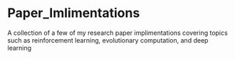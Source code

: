 # Paper_Imlimentations
A collection of a few of my research paper implimentations covering topics such as reinforcement learning, evolutionary computation, and deep learning

